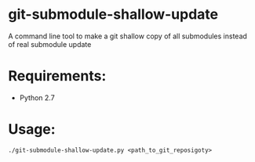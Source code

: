 # git-submodule-shallow-update
A command line tool to make a git shallow copy of all submodules instead of real submodule update

# Requirements:
- Python 2.7

# Usage:
```
./git-submodule-shallow-update.py <path_to_git_reposigoty>
```
